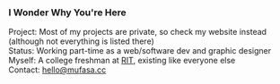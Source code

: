 ### I Wonder Why You're Here

Project: Most of my projects are private, so check my website instead (although not everything is listed there)  
Status: Working part-time as a web/software dev and graphic designer  
Myself: A college freshman at [RIT](www.rit.edu), existing like everyone else  
Contact: hello@mufasa.cc  
